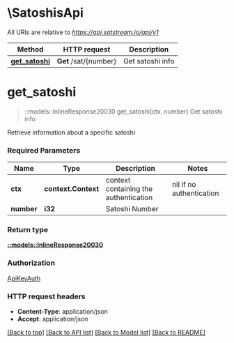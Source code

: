 # \SatoshisApi

All URIs are relative to *https://api.satstream.io/api/v1*

Method | HTTP request | Description
------------- | ------------- | -------------
[**get_satoshi**](SatoshisApi.md#get_satoshi) | **Get** /sat/{number} | Get satoshi info


# **get_satoshi**
> ::models::InlineResponse20030 get_satoshi(ctx, number)
Get satoshi info

Retrieve information about a specific satoshi

### Required Parameters

Name | Type | Description  | Notes
------------- | ------------- | ------------- | -------------
 **ctx** | **context.Context** | context containing the authentication | nil if no authentication
  **number** | **i32**| Satoshi Number | 

### Return type

[**::models::InlineResponse20030**](inline_response_200_30.md)

### Authorization

[ApiKeyAuth](../README.md#ApiKeyAuth)

### HTTP request headers

 - **Content-Type**: application/json
 - **Accept**: application/json

[[Back to top]](#) [[Back to API list]](../README.md#documentation-for-api-endpoints) [[Back to Model list]](../README.md#documentation-for-models) [[Back to README]](../README.md)

